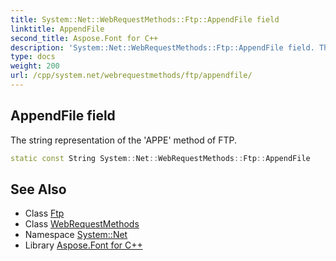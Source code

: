 ```yaml
---
title: System::Net::WebRequestMethods::Ftp::AppendFile field
linktitle: AppendFile
second_title: Aspose.Font for C++
description: 'System::Net::WebRequestMethods::Ftp::AppendFile field. The string representation of the ''APPE'' method of FTP in C++.'
type: docs
weight: 200
url: /cpp/system.net/webrequestmethods/ftp/appendfile/
---
```

## AppendFile field


The string representation of the 'APPE' method of FTP.

```cpp
static const String System::Net::WebRequestMethods::Ftp::AppendFile
```

## See Also

* Class [Ftp](../)
* Class [WebRequestMethods](../../)
* Namespace [System::Net](../../../)
* Library [Aspose.Font for C++](../../../../)
